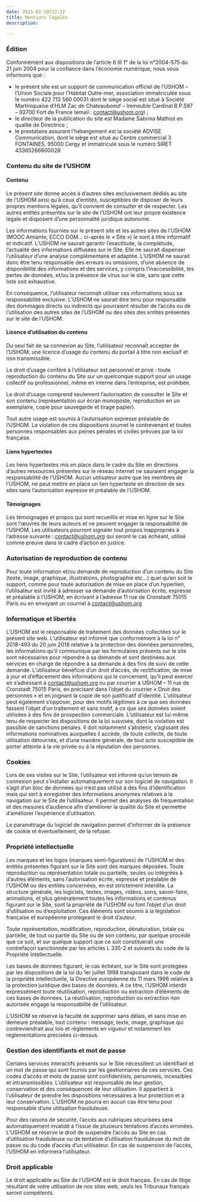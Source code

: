 ```yaml
---
date: 2021-02-10T22:22
title: Mentions légales
description: 

---
```

### **Édition**

Conformément aux dispositions de l’article 6 III 1° de la loi n°2004-575 du 21 juin 2004 pour la confiance dans l’économie numérique, nous vous informons que :

* le présent site est un support de communication officiel de l’USHOM – l’Union Sociale pour l’Habitat Outre-mer, association immatriculée sous le numéro 422 713 560 00031 dont le siège social est situé à Société Martiniquaise d’HLM Zac de Chateauboeuf – Immeuble Cardinal B.P.597 – 92700 Fort de France (email : contact@ushom.org) ;
* le directeur de la publication du site est Madame Sabrina Mathiot en qualité de Directrice ;
* le prestataire assurant l’hébergement est la société ADVISE Communication, dont le siège est situé au Centre commercial 3 FONTAINES, 95000 Cergy et immatriculé sous le numéro SIRET 43365266600028

### **Contenu du site de l’USHOM**

#### **Contenu**

Le présent site donne accès à d’autres sites exclusivement dédiés au site de l’USHOM ainsi qu’à ceux d’entités, susceptibles de disposer de leurs propres mentions légales, qu’il convient de consulter et de respecter. Les autres entités présentes sur le site de l’USHOM ont leur propre existence légale et disposent d’une personnalité juridique autonome.

Les informations fournies sur le présent site et les autres sites de l’USHOM (MOOC Amiante, ECCO DOM… ci-après le « Site ») le sont à titre informatif et indicatif. L’USHOM ne saurait garantir l’exactitude, la complétude, l’actualité des informations diffusées sur le Site. Elle ne saurait dispenser l’utilisateur d’une analyse complémentaire et adaptée. L’USHOM ne saurait donc être tenu responsable des erreurs ou omissions, d’une absence de disponibilité des informations et des services, y compris l’inaccessibilité, les pertes de données, et/ou la présence de virus sur le site, sans que cette liste soit exhaustive.

En conséquence, l’utilisateur reconnaît utiliser ces informations sous sa responsabilité exclusive. L’USHOM ne saurait être tenu pour responsable des dommages directs ou indirects qui pourraient résulter de l’accès ou de l’utilisation des autres sites de l’USHOM ou des sites des entités présentes sur le site de l’USHOM.

#### **Licence d’utilisation du contenu**

Du seul fait de sa connexion au Site, l’utilisateur reconnaît accepter de l’USHOM, une licence d’usage du contenu du portail à titre non exclusif et non transmissible.

Le droit d’usage conféré à l’utilisateur est personnel et privé : toute reproduction du contenu du Site sur un quelconque support pour un usage collectif ou professionnel, même en interne dans l’entreprise, est prohibée.

Le droit d’usage comprend seulement l’autorisation de consulter le Site et son contenu (représentation sur écran monoposte, reproduction en un exemplaire, copie pour sauvegarde et tirage papier).

Tout autre usage est soumis à l’autorisation expresse préalable de l’USHOM. La violation de ces dispositions soumet le contrevenant et toutes personnes responsables aux peines pénales et civiles prévues par la loi française.

#### **Liens hypertextes**

Les liens hypertextes mis en place dans le cadre du Site en directions d’autres ressources présentes sur le réseau internet ne sauraient engager la responsabilité de l’USHOM. Aucun utilisateur autre que les membres de l’USHOM, ne peut mettre en place un lien hypertexte en direction de ses sites sans l’autorisation expresse et préalable de l’USHOM.

#### **Témoignages**

Les témoignages et propos qui sont recueillis et mise en ligne sur le Site sont l’œuvres de leurs auteurs et ne peuvent engager la responsabilité de l’USHOM. Les utilisateurs pourront signaler tout propos inappropriés à l’adresse suivante : [contact@ushom.org](mailto:contact@ushom.org) qui seront le cas échéant, utilisé comme preuve dans le cadre d’action en justice.

### **Autorisation de reproduction de contenu**

Pour toute information et/ou demande de reproduction d’un contenu du Site (texte, image, graphique, illustrations, photographie etc…) quel qu’en soit le support, comme pour toute autorisation de mise en place d’un hyperlien, l’utilisateur est invité à adresser sa demande d’autorisation écrite, expresse et préalable à l’USHOM, en écrivant à l’adresse 11 rue de Cronstadt 75015 Paris ou en envoyant un courriel à contact@ushom.org

### **Informatique et libertés**

L’USHOM est le responsable de traitement des données collectées sur le présent site web. L’utilisateur est informé que conformément à la loi n° 2018-493 du 20 juin 2018 relative à la protection des données personnelles, les informations qu’il communique par les formulaires présents sur le site sont nécessaires pour répondre à sa demande et sont destinées aux services en charge de répondre à sa demande à des fins de suivi de cette demande. L’utilisateur bénéficie d’un droit d’accès, de rectification, de mise à jour et d’effacement des informations qui le concernent, qu’il peut exercer en s’adressant à [contact@ushom.org](mailto:contact@ushom.org) ou par courrier à USHOM – 11 rue de Cronstadt 75015 Paris, en précisant dans l’objet du courrier « Droit des personnes » et en joignant la copie de son justificatif d’identité. L’utilisateur peut également s’opposer, pour des motifs légitimes à ce que ses données fassent l’objet d’un traitement et sans motif, à ce que ses données soient utilisées à des fins de prospection commerciale. L’utilisateur est lui-même tenu de respecter les dispositions de la loi susvisée, dont la violation est passible de sanctions pénales. Il doit notamment s’abstenir, s’agissant des informations nominatives auxquelles il accède, de toute collecte, de toute utilisation détournée, et d’une manière générale, de tout acte susceptible de porter atteinte à la vie privée ou à la réputation des personnes.

### **Cookies**

Lors de ses visites sur le Site, l’utilisateur est informé qu’un témoin de connexion peut s’installer automatiquement sur son logiciel de navigation. Il s’agit d’un bloc de données qui n’est pas utilisé à des fins d’identification mais qui sert à enregistrer des informations anonymes relatives à la navigation sur le Site de l’utilisateur. Il permet des analyses de fréquentation et des mesures d’audience afin d’améliorer la qualité du Site et permettre d’améliorer l’expérience d’utilisation.

Le paramétrage du logiciel de navigation permet d’informer de la présence de cookie et éventuellement, de la refuser.

### **Propriété intellectuelle**

Les marques et les logos (marques semi-figuratives) de l’USHOM et des entités présentes figurant sur le Site sont des marques déposées. Toute reproduction ou représentation totale ou partielle, seules ou intégrées à d’autres éléments, sans l’autorisation écrite, expresse et préalable de l’USHOM ou des entités concernées, en est strictement interdite. La structure générale, les logiciels, textes, images, vidéos, sons, savoir-faire, animations, et plus généralement toutes les informations et contenus figurant sur le Site, sont la propriété de l’USHOM ou font l’objet d’un droit d’utilisation ou d’exploitation. Ces éléments sont soumis à la législation française et européenne protégeant le droit d’auteur.

Toute représentation, modification, reproduction, dénaturation, totale ou partielle, de tout ou partie du Site ou de son contenu, par quelque procédé que ce soit, et sur quelque support que ce soit constituerait une contrefaçon sanctionnée par les articles L 335-2 et suivants du code de la Propriété Intellectuelle.

Les bases de données figurant, le cas échéant, sur le Site sont protégées par les dispositions de la loi du 1er juillet 1998 transposant dans le code de la propriété intellectuelle, la Directive européenne du 11 mars 1996 relative à la protection juridique des bases de données. A ce titre, l’USHOM interdit expressément toute réutilisation, reproduction ou extraction d’éléments de ces bases de données. La réutilisation, reproduction ou extraction non autorisée engage la responsabilité de l’utilisateur.

L’USHOM se réserve la faculté de supprimer sans délais, et sans mise en demeure préalable, tout contenu : message, texte, image, graphique qui contreviendrait aux lois et règlements en vigueur et notamment les réglementations précisées ci-dessus.

### **Gestion des identifiants et mot de passe**

Certains services interactifs présents sur le Site nécessitent un identifiant et un mot de passe qui sont fournis par les gestionnaires de ces services. Ces codes d’accès et mots de passe sont confidentiels, personnels, incessibles et intransmissibles. L’utilisateur est responsable de leur gestion, conservation et des conséquences de leur utilisation. Il appartient à l’utilisateur de prendre les dispositions nécessaires à leur protection et à leur conservation. L’USHOM ne pourra en aucun cas être tenu pour responsable d’une utilisation frauduleuse.

Pour des raisons de sécurité, l’accès aux rubriques sécurisées sera automatiquement invalidé à l’issue de plusieurs tentatives d’accès erronées. L’USHOM se réserve le droit de suspendre l’accès au Site en cas d’utilisation frauduleuse ou de tentative d’utilisation frauduleuse du mot de passe ou du code d’accès d’un utilisateur. En cas de suspension de l’accès, l’USHOM en informera l’utilisateur.

### **Droit applicable**

Le droit applicable au Site de l’USHOM est le droit français. En cas de litige résultant de votre utilisation de nos sites web, seuls les Tribunaux français seront compétents.